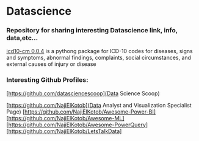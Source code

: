 # Datascience
### Repository for sharing interesting Datascience link, info, data,etc...

[icd10-cm 0.0.4](https://pypi.org/project/icd10-cm/) is a pythong package for
ICD-10 codes for diseases, signs and symptoms, abnormal findings, complaints, social circumstances, and external causes of injury or disease


### Interesting Github Profiles:

[https://github.com/datasciencescoop](Data Science Scoop)

[https://github.com/NajiElKotob](Data Analyst and Visualization Specialist Page)
[https://github.com/NajiElKotob/Awesome-Power-BI]
[https://github.com/NajiElKotob/Awesome-ML]
[https://github.com/NajiElKotob/Awesome-PowerQuery]
[https://github.com/NajiElKotob/LetsTalkData]
